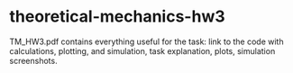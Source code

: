 # theoretical-mechanics-hw3
TM_HW3.pdf contains everything useful for the task: link to the code with calculations, plotting, and simulation, task explanation, plots, simulation screenshots.
